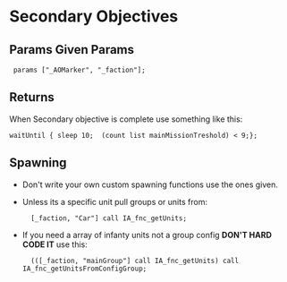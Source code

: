 # Secondary Objectives

## Params Given Params

     params ["_AOMarker", "_faction"];       
    
## Returns

When Secondary objective is complete use something like this:

    waitUntil { sleep 10;  (count list mainMissionTreshold) < 9;};

## Spawning

* Don't write your own custom spawning functions use the ones given.
* Unless its a specific unit pull groups or units from:

        [_faction, "Car"] call IA_fnc_getUnits;
* If you need a array of infanty units not a group config **DON'T HARD CODE IT** use this:

        (([_faction, "mainGroup"] call IA_fnc_getUnits) call IA_fnc_getUnitsFromConfigGroup;